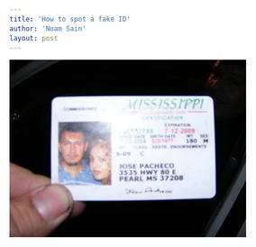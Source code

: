 ```yaml
---
title: 'How to spot a fake ID'
author: 'Noam Sain'
layout: post
---
```


![fake ID](/assets/2013/2013-04-20100506.jpg)